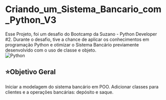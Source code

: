 # Criando_um_Sistema_Bancario_com_Python_V3
Esse Projeto, foi um desafio do Bootcamp da Suzano - Python Developer #2. Durante o desafio, tive a chance de aplicar os conhecimentos em programação Python e otimizar o Sistema Bancário previamente desenvolvido com o uso de classe e objeto.  
![Python](https://img.shields.io/badge/python-3670A0?style=for-the-badge&logo=python&logoColor=ffdd54)
## ⭐Objetivo Geral
Iniciar a modelagem do sistema bancário em POO. Adicionar classes para clientes e a operações bancárias: depósito e saque.
